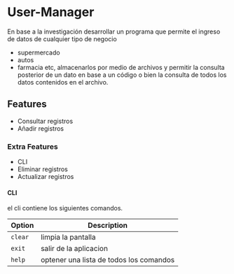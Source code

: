 # User-Manager

En base a la investigación desarrollar un programa
que permite el ingreso de datos de cualquier tipo
de negocio
- supermercado 
- autos 
- farmacia
etc, almacenarlos por medio de archivos y permitir la 
consulta posterior de un dato en 
base a un código o bien la consulta de todos 
los datos contenidos en el archivo.

## Features
- Consultar registros
- Añadir registros

### Extra Features
- CLI
- Eliminar registros
- Actualizar registros

#### CLI
el cli contiene los siguientes comandos.

| Option            | Description                               |
| ----------------- | ----------------------------------------- |
| `clear`           | limpia la pantalla                        |
| `exit`            | salir de la aplicacion                    |
| `help`            | optener una lista de todos los comandos   |
